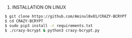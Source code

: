 1. INSTALLATION ON LINUX

```sh
$ git clone https://github.com/Aminul0x01/CRAZY-BCRYPT
$ cd CRAZY-BCRYPT
$ sudo pip3 install -r requirements.txt
$ ./crazy-bcrypt & python3 crazy-bcrypt.py
